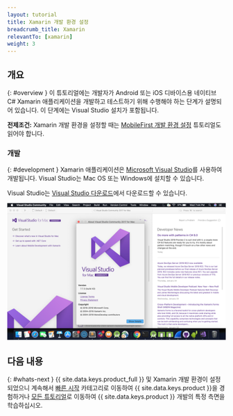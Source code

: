 ```yaml
---
layout: tutorial
title: Xamarin 개발 환경 설정
breadcrumb_title: Xamarin
relevantTo: [xamarin]
weight: 3
---
```

<!-- NLS_CHARSET=UTF-8 -->
## 개요
{: #overview }
이 튜토리얼에는 개발자가 Android 또는 iOS 디바이스용 네이티브 C# Xamarin 애플리케이션을 개발하고 테스트하기 위해 수행해야 하는 단계가 설명되어 있습니다. 이 단계에는 Visual Studio 설치가 포함됩니다.

**전제조건:** Xamarin 개발 환경을 설정할 때는 [MobileFirst 개발 환경 설정](../../development/) 튜토리얼도 읽어야 합니다.

### 개발
{: #development }
Xamarin 애플리케이션은 [Microsoft Visual Studio](https://www.visualstudio.com/)를 사용하여 개발됩니다. Visual Studio는 Mac OS 또는 Windows에 설치할 수 있습니다.    

Visual Studio는 [Visual Studio 다운로드](https://visualstudio.microsoft.com/downloads/)에서 다운로드할 수 있습니다.

![Visual Studio](Visualstudio.png)

## 다음 내용
{: #whats-next }
{{ site.data.keys.product_full }} 및 Xamarin 개발 환경이 설정되었으니 계속해서 [빠른 시작](../../../quick-start/xamarin/) 카테고리로 이동하여 {{ site.data.keys.product }}을 경험하거나 [모든 튜토리얼](../../../all-tutorials)로 이동하여 {{ site.data.keys.product }} 개발의 특정 측면을 학습하십시오.
